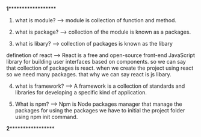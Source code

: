************************1******************************************

1. what is module?
--> module is collection of function and method.

2. what is package?
--> collection of the module is known as a packages.

3. what is libary?
--> collection of packages is known as the libary

definetion of react
--> React is a free and open-source front-end JavaScript library for building user interfaces based on components. 
    so we can say that collection of packages is react. when we create the project using react so we need many packages.
    that why we can say react is js libary.

4. what is framework?
--> A framework is a collection of standards and libraries for developing a specific kind of application.

5. What is npm?
--> Npm is Node packages manager that manage the packages for using the packages we have to initial the project folder using npm init command.

  ************************2*****************************************
